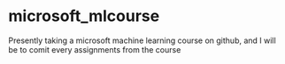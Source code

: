 # microsoft_mlcourse
Presently taking a microsoft machine learning course on github, and I will be to comit every assignments from the course
